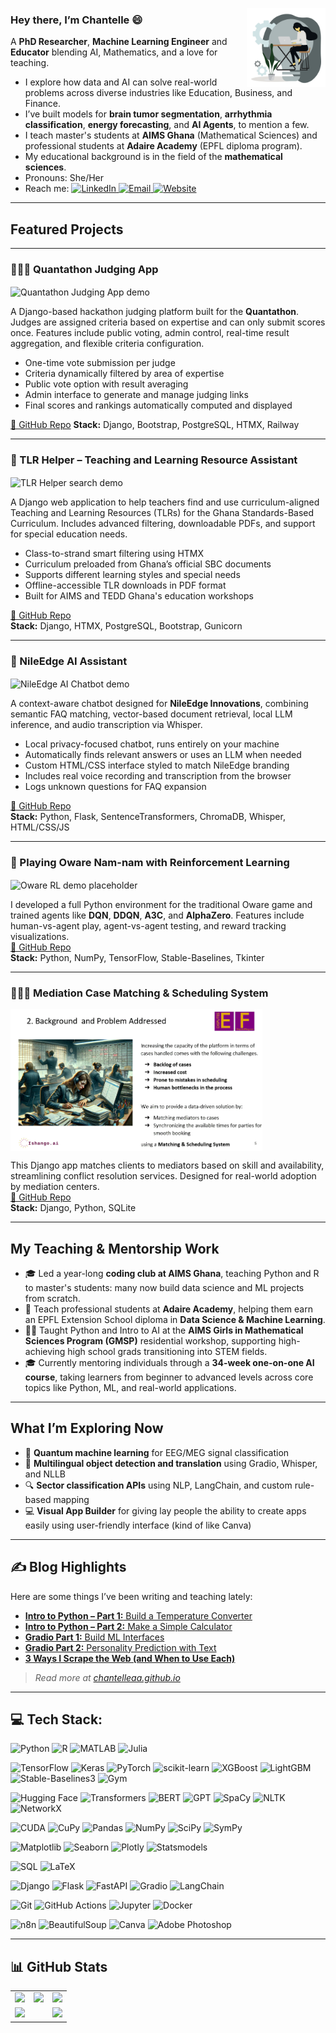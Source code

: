 <img width="25%" align="right" alt="Chantelle working"
src="https://github.com/ChantelleAA/ChantelleAA/blob/main/94528-programmer.gif" />

### Hey there, I’m Chantelle 😄
     
A **PhD Researcher**,  **Machine Learning Engineer** and **Educator** blending AI, Mathematics, and a love for teaching. 
    
- I explore how data and AI can solve real-world problems across diverse industries like Education, Business, and Finance.
- I’ve built models for **brain tumor segmentation**, **arrhythmia classification**, **energy forecasting**, and **AI Agents**, to mention a few.
- I teach master's students at **AIMS Ghana** (Mathematical Sciences) and professional students at **Adaire Academy** (EPFL diploma program).
- My educational background is in the field of the **mathematical sciences**.
- Pronouns: She/Her  
- Reach me:
  <a href="https://linkedin.com/in/chantelleaa" target="_blank">
    <img alt="LinkedIn" src="https://img.shields.io/badge/LinkedIn-blue?logo=linkedin&logoColor=white">
  </a>
  <a href="chantelatta@gmail.com">
    <img alt="Email" src="https://img.shields.io/badge/Email-D14836?logo=gmail&logoColor=white">
  </a>
  <a href="https://chantelleaa.github.io" target="_blank">
    <img alt="Website" src="https://img.shields.io/badge/Blog-000000?logo=github&logoColor=white">
  </a>



---

## Featured Projects

---

### 🧑🏾‍⚖️ Quantathon Judging App

<img src="https://github.com/ChantelleAA/ChantelleAA/blob/main/judging_demo.gif" align="center" width="80%" alt="Quantathon Judging App demo" />

A Django-based hackathon judging platform built for the **Quantathon**. Judges are assigned criteria based on expertise and can only submit scores once. Features include public voting, admin control, real-time result aggregation, and flexible criteria configuration.

* One-time vote submission per judge
* Criteria dynamically filtered by area of expertise
* Public vote option with result averaging
* Admin interface to generate and manage judging links
* Final scores and rankings automatically computed and displayed

[🔗 GitHub Repo](https://github.com/ChantelleAA/judging_criteria)
**Stack:** Django, Bootstrap, PostgreSQL, HTMX, Railway

---

### 📘 TLR Helper – Teaching and Learning Resource Assistant  
<img src="https://github.com/ChantelleAA/ChantelleAA/blob/main/tlr_helper_1.gif" align="center" width="80%" alt="TLR Helper search demo" />

A Django web application to help teachers find and use curriculum-aligned Teaching and Learning Resources (TLRs) for the Ghana Standards-Based Curriculum. Includes advanced filtering, downloadable PDFs, and support for special education needs.

- Class-to-strand smart filtering using HTMX  
- Curriculum preloaded from Ghana’s official SBC documents  
- Supports different learning styles and special needs  
- Offline-accessible TLR downloads in PDF format  
- Built for AIMS and TEDD Ghana's education workshops  

[🔗 GitHub Repo](https://github.com/ChantelleAA/tlr_app)  
**Stack:** Django, HTMX, PostgreSQL, Bootstrap, Gunicorn

---

### 🤖 NileEdge AI Assistant
<img width="80%" align="center" alt="NileEdge AI Chatbot demo"
src="https://github.com/ChantelleAA/ChantelleAA/blob/main/nileedgechatbot.gif" />

A context-aware chatbot designed for **NileEdge Innovations**, combining semantic FAQ matching, vector-based document retrieval, local LLM inference, and audio transcription via Whisper.

- Local privacy-focused chatbot, runs entirely on your machine  
- Automatically finds relevant answers or uses an LLM when needed  
- Custom HTML/CSS interface styled to match NileEdge branding  
- Includes real voice recording and transcription from the browser  
- Logs unknown questions for FAQ expansion

[🔗 GitHub Repo](https://github.com/ChantelleAA/response_aigent)  
**Stack:** Python, Flask, SentenceTransformers, ChromaDB, Whisper, HTML/CSS/JS

---

### 🧮 Playing Oware Nam-nam with Reinforcement Learning  
<img src="https://github.com/ChantelleAA/ChantelleAA/blob/main/oware_demo1.gif" align="center" width="80%" alt="Oware RL demo placeholder" />

I developed a full Python environment for the traditional Oware game and trained agents like **DQN**, **DDQN**, **A3C**, and **AlphaZero**. Features include human-vs-agent play, agent-vs-agent testing, and reward tracking visualizations.  
[🔗 GitHub Repo](https://github.com/ChantelleAA/Reinforcement_Learning_Oware)  
**Stack:** Python, NumPy, TensorFlow, Stable-Baselines, Tkinter

---

### 🧑🏾‍⚖️ Mediation Case Matching & Scheduling System  
<img src="https://github.com/ChantelleAA/ChantelleAA/blob/main/def.gif" align="center" width="80%" alt="Mediation system solution slides" />

This Django app matches clients to mediators based on skill and availability, streamlining conflict resolution services. Designed for real-world adoption by mediation centers.  
[🔗 GitHub Repo](https://github.com/ChantelleAA/Matching_and_Scheduling_System)  
**Stack:** Django, Python, SQLite

---

## My Teaching & Mentorship Work

- 🎓 Led a year-long **coding club at AIMS Ghana**, teaching Python and R to master's students: many now build data science and ML projects from scratch.
- 📘 Teach professional students at **Adaire Academy**, helping them earn an EPFL Extension School diploma in **Data Science & Machine Learning**.
- 🧕🏾 Taught Python and Intro to AI at the **AIMS Girls in Mathematical Sciences Program (GMSP)** residential workshop, supporting high-achieving high school grads transitioning into STEM fields.
- 🎓 Currently mentoring individuals through a **34-week one-on-one AI course**, taking learners from beginner to advanced levels across core topics like Python, ML, and real-world applications.

---

## What I’m Exploring Now

- 🧬 **Quantum machine learning** for EEG/MEG signal classification  
- 💬 **Multilingual object detection and translation** using Gradio, Whisper, and NLLB  
- 🔍 **Sector classification APIs** using NLP, LangChain, and custom rule-based mapping  
- 💻 **Visual App Builder** for giving lay people the ability to create apps easily using user-friendly interface (kind of like Canva)

---

## ✍️ Blog Highlights

Here are some things I’ve been writing and teaching lately:

- [**Intro to Python – Part 1:** Build a Temperature Converter](https://chantelleaa.github.io/archivers/introduction-to-python-in-6-lessons-part-1)  
- [**Intro to Python – Part 2:** Make a Simple Calculator](https://chantelleaa.github.io/archivers/introduction-to-python-in-6-lessons-part-1)
- [**Gradio Part 1:** Build ML Interfaces](https://chantelleaa.github.io/archivers/intro-to-gradio-part-1)  
- [**Gradio Part 2:** Personality Prediction with Text](https://chantelleaa.github.io/archivers/intro-to-gradio-part-2)
- [**3 Ways I Scrape the Web (and When to Use Each)**](https://chantelleaa.github.io/archivers/intro-to-web-scraping)

> *Read more at [chantelleaa.github.io](https://chantelleaa.github.io)*

---

## 💻 Tech Stack:

![Python](https://img.shields.io/badge/python-3670A0?style=for-the-badge&logo=python&logoColor=ffdd54)
![R](https://img.shields.io/badge/R-276DC3?style=for-the-badge&logo=r&logoColor=white)
![MATLAB](https://img.shields.io/badge/MATLAB-%23e37922.svg?style=for-the-badge&logo=Mathworks&logoColor=white)
![Julia](https://img.shields.io/badge/Julia-9558B2?style=for-the-badge&logo=julia&logoColor=white)

![TensorFlow](https://img.shields.io/badge/TensorFlow-%23FF6F00.svg?style=for-the-badge&logo=TensorFlow&logoColor=white)
![Keras](https://img.shields.io/badge/Keras-D00000?style=for-the-badge&logo=keras&logoColor=white)
![PyTorch](https://img.shields.io/badge/PyTorch-%23EE4C2C.svg?style=for-the-badge&logo=PyTorch&logoColor=white)
![scikit-learn](https://img.shields.io/badge/scikit--learn-%23F7931E.svg?style=for-the-badge&logo=scikit-learn&logoColor=white)
![XGBoost](https://img.shields.io/badge/XGBoost-%230079C1.svg?style=for-the-badge&logo=xgboost&logoColor=white)
![LightGBM](https://img.shields.io/badge/LightGBM-FF7043?style=for-the-badge&logo=lightgbm&logoColor=white)
![Stable-Baselines3](https://img.shields.io/badge/Stable--Baselines3-000000?style=for-the-badge&logo=python&logoColor=white)
![Gym](https://img.shields.io/badge/OpenAI%20Gym-0081A7?style=for-the-badge&logo=openai&logoColor=white)

![Hugging Face](https://img.shields.io/badge/HuggingFace-FFD21F?style=for-the-badge&logo=huggingface&logoColor=black)
![Transformers](https://img.shields.io/badge/Transformers-FFB000?style=for-the-badge&logo=python&logoColor=white)
![BERT](https://img.shields.io/badge/BERT-1C1C1C?style=for-the-badge&logo=bert&logoColor=white)
![GPT](https://img.shields.io/badge/GPT-6E40C9?style=for-the-badge&logo=openai&logoColor=white)
![SpaCy](https://img.shields.io/badge/SpaCy-09A3D5?style=for-the-badge&logo=spacy&logoColor=white)
![NLTK](https://img.shields.io/badge/NLTK-1A237E?style=for-the-badge&logo=nltk&logoColor=white)
![NetworkX](https://img.shields.io/badge/NetworkX-v2.6.3-blue)

![CUDA](https://img.shields.io/badge/CUDA-76B900?style=for-the-badge&logo=nvidia&logoColor=white)
![CuPy](https://img.shields.io/badge/CuPy-002A3A?style=for-the-badge&logo=python&logoColor=white)
![Pandas](https://img.shields.io/badge/pandas-%23150458.svg?style=for-the-badge&logo=pandas&logoColor=white)
![NumPy](https://img.shields.io/badge/NumPy-013243?style=for-the-badge&logo=numpy&logoColor=white)
![SciPy](https://img.shields.io/badge/SciPy-8CAAE6?style=for-the-badge&logo=scipy&logoColor=white)
![SymPy](https://img.shields.io/badge/SymPy-3776AB?style=for-the-badge&logo=sympy&logoColor=white)

![Matplotlib](https://img.shields.io/badge/Matplotlib-%23ffffff.svg?style=for-the-badge&logo=Matplotlib&logoColor=black)
![Seaborn](https://img.shields.io/badge/Seaborn-2E3B4E?style=for-the-badge&logo=python&logoColor=white)
![Plotly](https://img.shields.io/badge/Plotly-%233F4F75.svg?style=for-the-badge&logo=plotly&logoColor=white)
![Statsmodels](https://img.shields.io/badge/Statsmodels-4B8BBE?style=for-the-badge&logo=python&logoColor=white)

![SQL](https://img.shields.io/badge/sql-%23007ACC.svg?style=for-the-badge&logo=sqlite&logoColor=white)
![LaTeX](https://img.shields.io/badge/LaTeX-008080?style=for-the-badge&logo=latex&logoColor=white)

![Django](https://img.shields.io/badge/django-%23092E20.svg?style=for-the-badge&logo=django&logoColor=white)
![Flask](https://img.shields.io/badge/Flask-000000?style=for-the-badge&logo=flask&logoColor=white)
![FastAPI](https://img.shields.io/badge/FastAPI-009688?style=for-the-badge&logo=fastapi&logoColor=white)
![Gradio](https://img.shields.io/badge/Gradio-%23404eed.svg?style=for-the-badge&logo=gradio&logoColor=white)
![LangChain](https://img.shields.io/badge/LangChain-%23black?style=for-the-badge)

![Git](https://img.shields.io/badge/git-%23F05033.svg?style=for-the-badge&logo=git&logoColor=white)
![GitHub Actions](https://img.shields.io/badge/github%20actions-%232671E5.svg?style=for-the-badge&logo=githubactions&logoColor=white)
![Jupyter](https://img.shields.io/badge/Jupyter-F37626?style=for-the-badge&logo=jupyter&logoColor=white)
![Docker](https://img.shields.io/badge/Docker-2496ED?style=for-the-badge&logo=docker&logoColor=white)

![n8n](https://img.shields.io/badge/n8n-ef6830?style=for-the-badge&logo=n8n&logoColor=white)
![BeautifulSoup](https://img.shields.io/badge/BeautifulSoup-4B8BBE?style=for-the-badge&logo=python&logoColor=white)
![Canva](https://img.shields.io/badge/Canva-00C4CC?style=for-the-badge&logo=canva&logoColor=white)
![Adobe Photoshop](https://img.shields.io/badge/Photoshop-31A8FF?style=for-the-badge&logo=adobephotoshop&logoColor=white)


---

## 📊 GitHub Stats

<table>
  <tr>
    <td>
      <img src="https://github-readme-stats.vercel.app/api?username=ChantelleAA&show_icons=true&theme=dark&hide_border=true&include_all_commits=true&count_private=true" />
    </td>
    <td>
      <img src="https://streak-stats.demolab.com/?user=ChantelleAA&theme=dark&hide_border=true" />
    </td>
    <td>
      <img src="https://github-readme-stats.vercel.app/api/top-langs/?username=ChantelleAA&theme=dark&hide_border=true&layout=donut" />
    </td>
  </tr>
  <tr>
    <td colspan="2">
      <img src="https://github-profile-summary-cards.vercel.app/api/cards/profile-details?username=ChantelleAA&theme=dark" />
    </td>
    <td>
      <img src="https://github-profile-trophy.vercel.app/?username=ChantelleAA&theme=dark&margin-w=10&row=2&column=3" />
    </td>
  </tr>
</table>

